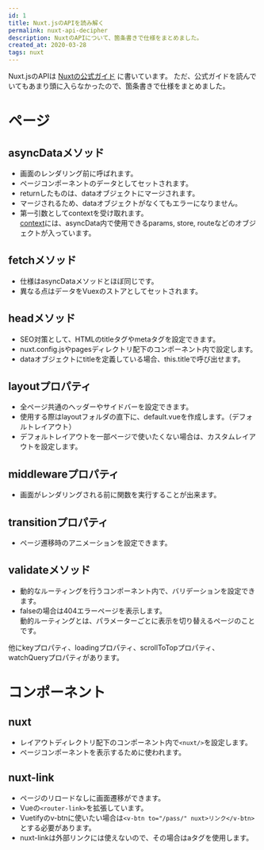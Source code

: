 ```yaml
---
id: 1
title: Nuxt.jsのAPIを読み解く
permalink: nuxt-api-decipher
description: NuxtのAPIについて、箇条書きで仕様をまとめました。
created_at: 2020-03-28
tags: nuxt
---
```


Nuxt.jsのAPIは [Nuxtの公式ガイド](https://ja.nuxtjs.org/api) に書いています。
ただ、公式ガイドを読んでいてもあまり頭に入らなかったので、箇条書きで仕様をまとめました。

# ページ

## asyncDataメソッド
- 画面のレンダリング前に呼ばれます。
- ページコンポーネントのデータとしてセットされます。
- returnしたものは、dataオブジェクトにマージされます。
- マージされるため、dataオブジェクトがなくてもエラーになりません。
- 第一引数としてcontextを受け取れます。  
[context](https://ja.nuxtjs.org/api/context)には、asyncData内で使用できるparams, store, routeなどのオブジェクトが入っています。

## fetchメソッド
- 仕様はasyncDataメソッドとほぼ同じです。
- 異なる点はデータをVuexのストアとしてセットされます。

## headメソッド
- SEO対策として、HTMLのtitleタグやmetaタグを設定できます。
- nuxt.config.jsやpagesディレクトリ配下のコンポーネント内で設定します。
- dataオブジェクトにtitleを定義している場合、this.titleで呼び出せます。

## layoutプロパティ
- 全ページ共通のヘッダーやサイドバーを設定できます。
- 使用する際はlayoutフォルダの直下に、default.vueを作成します。（デフォルトレイアウト）
- デフォルトレイアウトを一部ページで使いたくない場合は、カスタムレイアウトを設定します。

## middlewareプロパティ
- 画面がレンダリングされる前に関数を実行することが出来ます。

## transitionプロパティ
- ページ遷移時のアニメーションを設定できます。

## validateメソッド
- 動的なルーティングを行うコンポーネント内で、バリデーションを設定できます。
- falseの場合は404エラーページを表示します。  
動的ルーティングとは、パラメーターごとに表示を切り替えるページのことです。
  
&#13;&#10;
  
他にkeyプロパティ、loadingプロパティ、scrollToTopプロパティ、watchQueryプロパティがあります。

# コンポーネント

## nuxt
- レイアウトディレクトリ配下のコンポーネント内で`<nuxt/>`を設定します。
- ページコンポーネントを表示するために使われます。

## nuxt-link
- ページのリロードなしに画面遷移ができます。
- Vueの`<router-link>`を拡張しています。
- Vuetifyのv-btnに使いたい場合は`<v-btn to="/pass/" nuxt>リンク</v-btn>`とする必要があります。
- nuxt-linkは外部リンクには使えないので、その場合はaタグを使用します。
